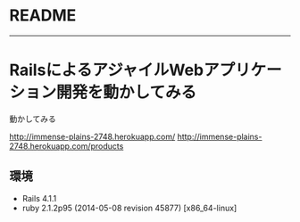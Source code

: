 # README
- - -

# RailsによるアジャイルWebアプリケーション開発を動かしてみる
動かしてみる

http://immense-plains-2748.herokuapp.com/
http://immense-plains-2748.herokuapp.com/products

## 環境
* Rails 4.1.1
* ruby 2.1.2p95 (2014-05-08 revision 45877) [x86_64-linux]

